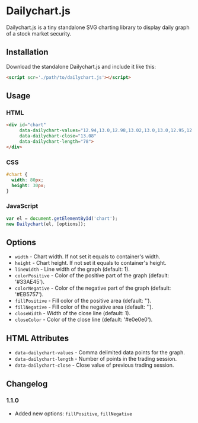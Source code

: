 # Dailychart.js

Dailychart.js is a tiny standalone SVG charting library to display daily graph of a stock market security.

## Installation

Download the standalone Dailychart.js and include it like this:

```html
<script scr='./path/to/dailychart.js'></script>
```

## Usage

### HTML

```html
<div id="chart"
     data-dailychart-values="12.94,13.0,12.98,13.02,13.0,13.0,12.95,12.85,13.04,13.13"
     data-dailychart-close="13.08"
     data-dailychart-length="78">
</div>
```

### CSS

```css
#chart {
  width: 80px;
  height: 30px;
}
```

### JavaScript

```js
var el = document.getElementById('chart');
new Dailychart(el, [options]);
```

## Options

- `width` - Chart width. If not set it equals to container's width.
- `height` - Chart height. If not set it equals to container's height.
- `lineWidth` - Line width of the graph (default: 1).
- `colorPositive` - Color of the positive part of the graph (default: '#33AE45').
- `colorNegative` - Color of the negative part of the graph (default: '#EB5757').
- `fillPositive` - Fill color of the positive area (default: '').
- `fillNegative` - Fill color of the negative area (default: '').
- `closeWidth` - Width of the close line (default: 1).
- `closeColor` - Color of the close line (default: '#e0e0e0').

## HTML Attributes

- `data-dailychart-values` - Comma delimited data points for the graph.
- `data-dailychart-length` - Number of points in the trading session.
- `data-dailychart-close` - Close value of previous trading session.

## Changelog

### 1.1.0

- Added new options: `fillPositive`, `fillNegative`
